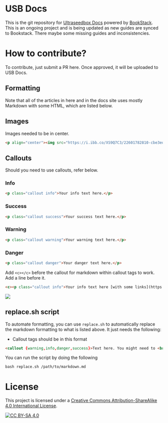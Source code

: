 # USB Docs

This is the git repository for [Ultraseedbox Docs](https://docs.usbx.me/) powered by [BookStack](https://www.bookstackapp.com/). This is an ongoing project and is being updated as new guides are synced to Bookstack. There maybe some missing guides and inconsistencies.

# How to contribute?

To contribute, just submit a PR here. Once approved, it will be uploaded to USB Docs.

## Formatting

Note that all of the articles in here and in the docs site uses mostly Markdown with some HTML, which are listed below.

## Images

Images needed to be in center.

```html
<p align="center"><img src="https://i.ibb.co/XS9Q7C3/22601782810-cbe3ede5f5-o-focus-none-original.jpg"></p>
```

## Callouts

Should you need to use callouts, refer below.

### Info

```html
<p class="callout info">Your info text here.</p>
```

### Success

```html
<p class="callout success">Your success text here.</p>
```

### Warning

```html
<p class="callout warning">Your warning text here.</p>
```

### Danger

```html
<p class="callout danger">Your danger text here.</p>
```

Add `<c></c>` before the callout for markdown within callout tags to work. Add a line before it.

```html
<c><p class="callout info">Your info text here [with some links](https://www.example.com/).</p></c>
```

[![](https://docs.usbx.me/uploads/images/gallery/2020-08/scaled-1680-/image-1596295413957.png)](https://docs.usbx.me/uploads/images/gallery/2020-08/image-1596295413957.png)

## replace.sh script

To automate formatting, you can use `replace.sh` to automatically replace the markdown formatting to what is listed above. It just needs the following:

* Callout tags should be in this format

```html
<callout {warning,info,danger,success}>Text here. You might need to <br> if you want</callout>
```

You can run the script by doing the following

```ssh
bash replace.sh /path/to/markdown.md
```

# License

This project is licensed under a [Creative Commons Attribution-ShareAlike 4.0
International License][cc-by-sa].

[![CC BY-SA 4.0][cc-by-sa-image]][cc-by-sa]

[cc-by-sa]: http://creativecommons.org/licenses/by-sa/4.0/
[cc-by-sa-image]: https://licensebuttons.net/l/by-sa/4.0/88x31.png
[cc-by-sa-shield]: https://img.shields.io/badge/License-CC%20BY--SA%204.0-lightgrey.svg